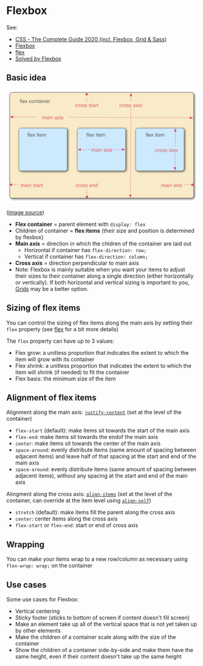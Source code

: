 # Flexbox

See:

- [CSS - The Complete Guide 2020 (incl. Flexbox, Grid & Sass)](https://www.udemy.com/course/css-the-complete-guide-incl-flexbox-grid-sass/)
- [Flexbox](https://developer.mozilla.org/en-US/docs/Learn/CSS/CSS_layout/Flexbox)
- [flex](https://developer.mozilla.org/en-US/docs/Web/CSS/flex)
- [Solved *by* Flexbox](https://philipwalton.github.io/solved-by-flexbox/)

## Basic idea

![Flex model](./_img/Flexbox/flex-model.png)

([image source](https://developer.mozilla.org/en-US/docs/Learn/CSS/CSS_layout/Flexbox))

- **Flex container** = parent element with `display: flex`
- Children of container = **flex items** (their size and position is determined by flexbox)
- **Main axis**  = direction in which the chldren of the container are laid out
  - Horizontal if container has `flex-direction: row;`
  - Vertical if container has `flex-direction: column;`
- **Cross axis** = direction perpendicular to main axis
- Note: Flexbox is mainly suitable when you want your items to adjust their sizes to their container along a single direction (either horizontally or vertically). If both horizontal and vertical sizing is important to you, [Grids](./Grids.md) may be a better option.

## Sizing of flex items

You can control the sizing of flex items along the main axis by setting their `flex` property (see [flex](https://developer.mozilla.org/en-US/docs/Web/CSS/flex) for a bit more details)

The  `flex` property can have up to 3 values:

- Flex grow: a unitless proportion that indicates the extent to which the item will grow with its container
- Flex shrink: a unitless proportion that indicates the extent to which the item will shrink (if needed) to fit the container
- Flex basis: the minimum size of the item

## Alignment of flex items

Alignment along the main axis: [`justify-content`](https://developer.mozilla.org/en-US/docs/Web/CSS/justify-content) (set at the level of the container)

- `flex-start` (default): make items sit towards the start of the main axis
- `flex-end`: make items sit towards the endof the main axis
- `center`: make items sit towards the center of the main axis
- `space-around`: evenly distribute items (same amount of spacing between adjacent items) and leave half of that spacing at the start and end of the main axis
- `space-around`: evenly distribute items (same amount of spacing between adjacent items), without any spacing at the start and end of the main axis

Alingment along the cross axis: [`align-items`](https://developer.mozilla.org/en-US/docs/Web/CSS/align-items) (set at the level of the container, can override at the item level using [`align-self`](https://developer.mozilla.org/en-US/docs/Web/CSS/align-self))

- `stretch` (default): make items fill the parent along the cross axis
- `center`: center items along the cross axis
- `flex-start` or `flex-end`: start or end of cross axis

## Wrapping

You can make your items wrap to a new row/column as necessary using `flex-wrap: wrap;` on the container

## Use cases

Some use cases for Flexbox:

- Vertical centering
- Sticky footer (sticks to bottom of screen if content doesn't fill screen)
- Make an element take up all of the vertical space that is not yet taken up by other elements
- Make the children of a container scale along with the size of the container
- Show the children of a container side-by-side and make them have the same height, even if their content doesn't take up the same height

